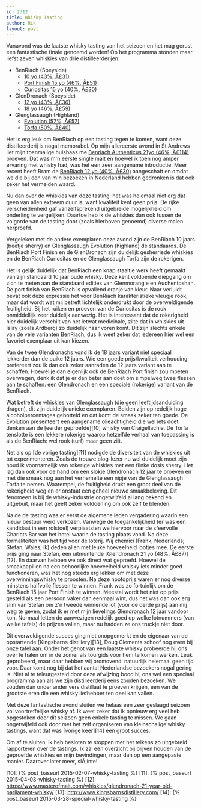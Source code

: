 ```yaml
---
id: 2312
title: Whisky Tasting
author: Rik
layout: post
---
```

Vanavond was de laatste whisky tasting van het seizoen en het mag gerust een fantastische finale genoemd worden! Op het programma stonden maar liefst zeven whiskies van drie distilleerderijen:

  * BenRiach (Speyside) 
      * [10 yo (43%, Â£31)][1]
      * [Port Finish 15 yo (46%, Â£51)][2]
      * [Curiositas 15 yo (40%, Â£30)][3]
  * GlenDronach (Speyside) 
      * [12 yo (43%, Â£36)][4]
      * [18 yo (46%, Â£59)][5]
  * Glenglassaugh (Highland) 
      * [Evolution (57%, Â£57)][6]
      * [Torfa (50%, Â£40)][7]

Het is erg leuk om BenRiach op een tasting tegen te komen, want deze distilleerderij is nogal memorabel. Op mijn allereerste avond in St Andrews liet mijn toenmalige huisbaas me [Benriach Authenticus 21yo (46%, Â£114)][8] proeven. Dat was m'n eerste single malt en hoewel ik toen nog amper ervaring met whisky had, was het een zeer aangename introductie. Meer recent heeft Bram de [BenRiach 12 yo (40%, Â£30)][9] aangeschaft en omdat we die bij een van m'n bezoeken in Nederland hebben gedronken is dat ook zeker het vermelden waard.

Nu dan over de whiskies van deze tasting: het was helemaal niet erg dat geen van allen extreem duur is, want kwaliteit kent geen prijs. De rijke verscheidenheid gaf vanzelfsprekend uitgebreide mogelijkheid om onderling te vergelijken. Daartoe heb ik de whiskies dan ook tussen de volgorde van de tasting door (zoals hierboven genoemd) diverse malen herproefd.

Vergeleken met de andere exemplaren deze avond zijn de BenRiach 10 jaars (beetje sherry) en Glenglassaugh Evolution (highland) de standaards. De BenRiach Port Finish en de GlenDronach zijn duidelijk gesherriede whiskies en de BenRiach Curiositas en de Glenglassaugh Torfa zijn de rokerigen.

Het is gelijk duidelijk dat BenRiach een knap staaltje werk heeft gemaakt van zijn standaard 10 jaar oude whisky. Deze kent voldoende diepgang om zich te meten aan de standaard edities van Glenmorangie en Auchentoshan. De port finish van BenRiach is opvallend oranje van kleur. Naar verluidt bevat ook deze expressie het voor BenRiach karakteristieke vleugje rook, maar dat wordt wat mij betreft lichtelijk onderdrukt door de overweldigende fruitigheid. Bij het ruiken en proeven van de Curiositas is de rook onmiddellijk zeer duidelijk aanwezig. Het is interessant dat de rokerigheid hier duidelijk verschilt van het ietwat medicinale, zilte dat in whiskies uit Islay (zoals Ardberg) zo duidelijk naar voren komt. Dit zijn slechts enkele van de vele varianten BenRiach, dus ik weet zeker dat iedereen hier wel een favoriet exemplaar uit kan kiezen.

Van de twee Glendronachs vond ik de 18 jaars variant niet speciaal lekkerder dan de puike 12 jaars. Wie een goede prijs/kwaliteit verhouding prefereert zou ik dan ook zeker aanraden de 12 jaars variant aan te schaffen. Hoewel je dan eigenlijk ook de BenRiach Port finish zou moeten overwegen, denk ik dat je er dan beter aan doet om simpelweg twee flessen aan te schaffen: een Glendronach en een speciale (rokerige) variant van de BenRiach.

Wat betreft de whiskies van Glenglassaugh (die geen leeftijdsanduiding dragen), dit zijn duidelijk unieke exemplaren. Beiden zijn op redelijk hoge alcoholpercentages gebotteld en dat komt de smaak zeker ten goede. De Evolution presenteert een aangename olieachtigheid die wel iets doet denken aan de [eerder geproefde][10] whisky van Craigellachie. De Torfa tenslotte is een lekkere rokerige waarop hetzelfde verhaal van toepassing is als de BenRiach: wel rook (turf) maar geen zilt.

Net als op [de vorige tasting][11] nodigde de diversiteit van de whiskies uit tot experimenteren. Zoals de trouwe blog-lezer nu wel duidelijk moet zijn houd ik voornamelijk van rokerige whiskies met een flinke dosis sherry. Het lag dan ook voor de hand om een slokje Glendronach 12 jaar te proeven en met die smaak nog aan het verhemelte een nipje van de Glenglassaugh Torfa te nemen. Waarempel, de fruitigheid drukt een groot deel van de rokerigheid weg en er onstaat een geheel nieuwe smaakbeleving. Dit fenomeen is bij de whisky-industrie ongetwijfeld al lang bekend en uitgebuit, maar het geeft zeker voldoening om ook zelf te blenden.

Na de de tasting was er eerst de algemene leden vergadering waarin een nieuw bestuur werd verkozen. Vanwege de toegankelijkheid (er was een kandidaat in een rolstoel) verplaatsten we hiervoor naar de sfeervolle Chariots Bar van het hotel waarin de tasting plaats vond. Na deze formaliteiten was het tijd voor de loterij. Wij chemici (Frank, Nederlands; Stefan, Wales; ik) deden allen met leuke hoeveelheid lootjes mee. De eerste prijs ging naar Stefan, een uitmuntende [Glendronach 21 yo (48%, Â£87)][12]. En daarvan hebben we ook direct wat geproefd. Hoewel de smaakpapillen na een behoorlijke hoeveelheid whisky iets minder goed functioneren, was het nog steeds erg lekker om met deze overwinningswhisky te proosten. Na deze hoofdprijs waren er nog diverse minstens halfvolle flessen te winnen. Frank was zo fortuinlijk om de BenRiach 15 jaar Port Finish te winnen. Meestal wordt het niet op prijs gesteld als een persoon vaker dan eenmaal wint, dus het was dan ook erg slim van Stefan om z'n tweede winnende lot (voor de derde prijs) aan mij weg te geven, zodat ik er met mijn lievelings Glendronach 12 jaar vandoor kon. Normaal letten de aanwezigen redelijk goed op welke lotnummers (van welke tafels) de prijzen vallen, maar nu hadden ze ons truckje niet door.

Dit overweldigende succes ging niet onopgemerkt en de eigenaar van de opstartende [Kingsbarns distillery][13], Doug Clements schoof nog even bij onze tafel aan. Onder het genot van een laatste whisky probeerde hij ons over te halen om in de zomer als tourgids voor hem te komen werken. Leuk geprobeerd, maar daar hebben wij promovendi natuurlijk helemaal geen tijd voor. Daar komt nog bij dat het aantal Nederlandse bezoekers nogal gering is. Niet al te teleurgesteld door deze afwijzing bood hij ons wel een speciaal programma aan als we zijn distilleerderij eens zouden bezoeken. We zouden dan onder ander vers distillaat te proeven krijgen, een van de grootste eren die een whisky liefhebber ten deel kan vallen.

Met deze fantastische avond sluiten we helaas een zeer geslaagd seizoen vol voortreffelijke whisky af. Ik weet zeker dat ik opnieuw erg veel heb opgestoken door dit seizoen geen enkele tasting te missen. We gaan ongetwijfeld ook door met het zelf organiseren van kleinschalige whisky tastings, want dat was [vorige keer][14] een groot succes.

Om af te sluiten, ik heb besloten te stoppen met het telkens zo uitgebreid rapporteren over de tastings. Ik zal een overzicht bij blijven houden van de geproefde whiskies en mijn bevindingen, maar dan op een aangepaste manier. Daarover later meer, slÃ¡inte!

 [1]: https://www.masterofmalt.com/whiskies/benriach/benriach-10-year-old-whisky/
 [2]: https://www.masterofmalt.com/whiskies/benriach-15-year-old-tawny-port-cask-finish-whisky/
 [3]: https://www.masterofmalt.com/whiskies/benriach-curiositas-10-year-old-whisky/
 [4]: https://www.masterofmalt.com/whiskies/glendronach-12-year-old-whisky/
 [5]: https://www.masterofmalt.com/whiskies/glendronach-18-year-old-allardice-whisky/
 [6]: https://www.thewhiskyexchange.com/P-18752.aspx
 [7]: https://www.thewhiskyexchange.com/P-23948.aspx
 [8]: http://www.whiskyshopusa.com/benriach-21-year-old-authenticus-peated/
 [9]: https://www.masterofmalt.com/whiskies/benriach-12-year-old-whisky/
 [10]: {% post_baseurl 2015-02-07-whisky-tasting %} [11]: {% post_baseurl 2015-04-03-whisky-tasting %} [12]: https://www.masterofmalt.com/whiskies/glendronach-21-year-old-parliament-whisky/
 [13]: http://www.kingsbarnsdistillery.com/
 [14]: {% post_baseurl 2015-03-28-special-whisky-tasting %}